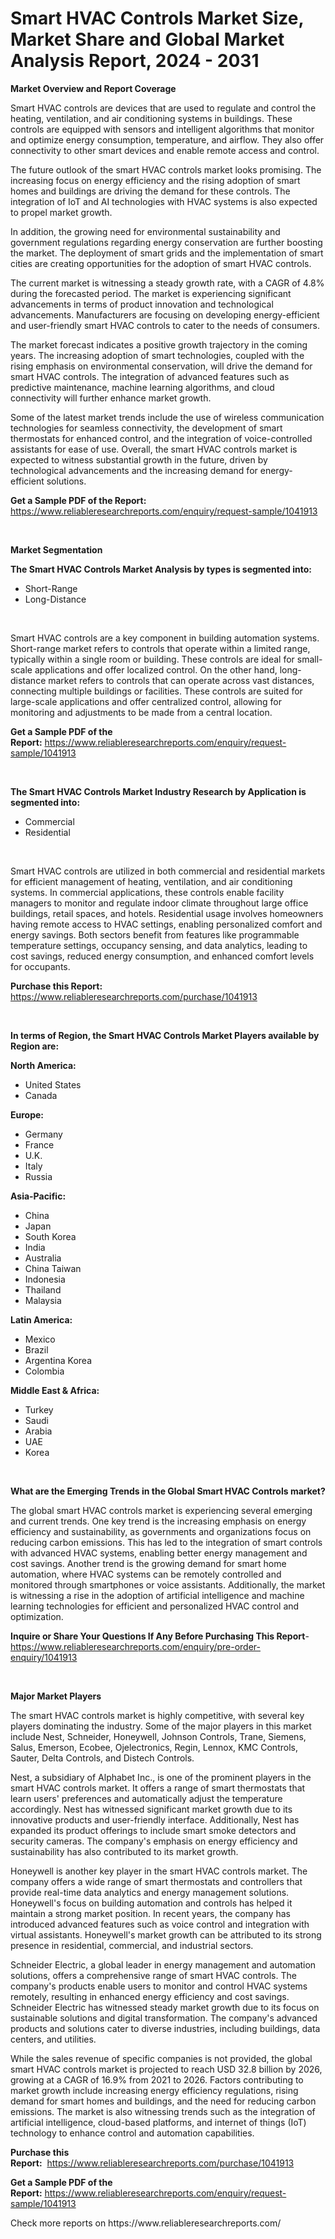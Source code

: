 <p><h1>Smart HVAC Controls Market Size, Market Share and Global Market Analysis Report, 2024 - 2031</h1></p><p><strong>Market Overview and Report Coverage</strong></p>
<p><p>Smart HVAC controls are devices that are used to regulate and control the heating, ventilation, and air conditioning systems in buildings. These controls are equipped with sensors and intelligent algorithms that monitor and optimize energy consumption, temperature, and airflow. They also offer connectivity to other smart devices and enable remote access and control.</p><p>The future outlook of the smart HVAC controls market looks promising. The increasing focus on energy efficiency and the rising adoption of smart homes and buildings are driving the demand for these controls. The integration of IoT and AI technologies with HVAC systems is also expected to propel market growth.</p><p>In addition, the growing need for environmental sustainability and government regulations regarding energy conservation are further boosting the market. The deployment of smart grids and the implementation of smart cities are creating opportunities for the adoption of smart HVAC controls.</p><p>The current market is witnessing a steady growth rate, with a CAGR of 4.8% during the forecasted period. The market is experiencing significant advancements in terms of product innovation and technological advancements. Manufacturers are focusing on developing energy-efficient and user-friendly smart HVAC controls to cater to the needs of consumers.</p><p>The market forecast indicates a positive growth trajectory in the coming years. The increasing adoption of smart technologies, coupled with the rising emphasis on environmental conservation, will drive the demand for smart HVAC controls. The integration of advanced features such as predictive maintenance, machine learning algorithms, and cloud connectivity will further enhance market growth.</p><p>Some of the latest market trends include the use of wireless communication technologies for seamless connectivity, the development of smart thermostats for enhanced control, and the integration of voice-controlled assistants for ease of use. Overall, the smart HVAC controls market is expected to witness substantial growth in the future, driven by technological advancements and the increasing demand for energy-efficient solutions.</p></p>
<p><strong>Get a Sample PDF of the Report:</strong> <a href="https://www.reliableresearchreports.com/enquiry/request-sample/1041913">https://www.reliableresearchreports.com/enquiry/request-sample/1041913</a></p>
<p>&nbsp;</p>
<p><strong>Market Segmentation</strong></p>
<p><strong>The Smart HVAC Controls Market Analysis by types is segmented into:</strong></p>
<p><ul><li>Short-Range</li><li>Long-Distance</li></ul></p>
<p>&nbsp;</p>
<p><p>Smart HVAC controls are a key component in building automation systems. Short-range market refers to controls that operate within a limited range, typically within a single room or building. These controls are ideal for small-scale applications and offer localized control. On the other hand, long-distance market refers to controls that can operate across vast distances, connecting multiple buildings or facilities. These controls are suited for large-scale applications and offer centralized control, allowing for monitoring and adjustments to be made from a central location.</p></p>
<p><strong>Get a Sample PDF of the Report:</strong>&nbsp;<a href="https://www.reliableresearchreports.com/enquiry/request-sample/1041913">https://www.reliableresearchreports.com/enquiry/request-sample/1041913</a></p>
<p>&nbsp;</p>
<p><strong>The Smart HVAC Controls Market Industry Research by Application is segmented into:</strong></p>
<p><ul><li>Commercial</li><li>Residential</li></ul></p>
<p>&nbsp;</p>
<p><p>Smart HVAC controls are utilized in both commercial and residential markets for efficient management of heating, ventilation, and air conditioning systems. In commercial applications, these controls enable facility managers to monitor and regulate indoor climate throughout large office buildings, retail spaces, and hotels. Residential usage involves homeowners having remote access to HVAC settings, enabling personalized comfort and energy savings. Both sectors benefit from features like programmable temperature settings, occupancy sensing, and data analytics, leading to cost savings, reduced energy consumption, and enhanced comfort levels for occupants.</p></p>
<p><strong>Purchase this Report:</strong>&nbsp; <a href="https://www.reliableresearchreports.com/purchase/1041913">https://www.reliableresearchreports.com/purchase/1041913</a></p>
<p>&nbsp;</p>
<p><strong>In terms of Region, the Smart HVAC Controls Market Players available by Region are:</strong></p>
<p>
    <p> <strong> North America: </strong>
        <ul>
            <li>United States</li>
            <li>Canada</li>
        </ul>
        </p> 
    <p> <strong> Europe: </strong>
        <ul>
            <li>Germany</li>
            <li>France</li>
            <li>U.K.</li>
            <li>Italy</li>
            <li>Russia</li>
        </ul>
        </p> 
    <p> <strong> Asia-Pacific: </strong>
        <ul>
            <li>China</li>
            <li>Japan</li>
            <li>South Korea</li>
            <li>India</li>
            <li>Australia</li>
            <li>China Taiwan</li>
            <li>Indonesia</li>
            <li>Thailand</li>
            <li>Malaysia</li>
        </ul>
        </p> 
    <p> <strong> Latin America: </strong>
        <ul>
            <li>Mexico</li>
            <li>Brazil</li>
            <li>Argentina Korea</li>
            <li>Colombia</li>
        </ul>
        </p> 
    <p> <strong> Middle East & Africa: </strong>
        <ul>
            <li>Turkey</li>
            <li>Saudi</li>
            <li>Arabia</li>
            <li>UAE</li>
            <li>Korea</li>
        </ul>
    </p>
    </p>
<p>&nbsp;</p>
<p><strong>What are the Emerging Trends in the Global Smart HVAC Controls market?</strong></p>
<p><p>The global smart HVAC controls market is experiencing several emerging and current trends. One key trend is the increasing emphasis on energy efficiency and sustainability, as governments and organizations focus on reducing carbon emissions. This has led to the integration of smart controls with advanced HVAC systems, enabling better energy management and cost savings. Another trend is the growing demand for smart home automation, where HVAC systems can be remotely controlled and monitored through smartphones or voice assistants. Additionally, the market is witnessing a rise in the adoption of artificial intelligence and machine learning technologies for efficient and personalized HVAC control and optimization.</p></p>
<p><strong>Inquire or Share Your Questions If Any Before Purchasing This Report</strong>- <a href="https://www.reliableresearchreports.com/enquiry/pre-order-enquiry/1041913">https://www.reliableresearchreports.com/enquiry/pre-order-enquiry/1041913</a></p>
<p>&nbsp;</p>
<p><strong>Major Market Players</strong></p>
<p><p>The smart HVAC controls market is highly competitive, with several key players dominating the industry. Some of the major players in this market include Nest, Schneider, Honeywell, Johnson Controls, Trane, Siemens, Salus, Emerson, Ecobee, Ojelectronics, Regin, Lennox, KMC Controls, Sauter, Delta Controls, and Distech Controls.</p><p>Nest, a subsidiary of Alphabet Inc., is one of the prominent players in the smart HVAC controls market. It offers a range of smart thermostats that learn users' preferences and automatically adjust the temperature accordingly. Nest has witnessed significant market growth due to its innovative products and user-friendly interface. Additionally, Nest has expanded its product offerings to include smart smoke detectors and security cameras. The company's emphasis on energy efficiency and sustainability has also contributed to its market growth.</p><p>Honeywell is another key player in the smart HVAC controls market. The company offers a wide range of smart thermostats and controllers that provide real-time data analytics and energy management solutions. Honeywell's focus on building automation and controls has helped it maintain a strong market position. In recent years, the company has introduced advanced features such as voice control and integration with virtual assistants. Honeywell's market growth can be attributed to its strong presence in residential, commercial, and industrial sectors.</p><p>Schneider Electric, a global leader in energy management and automation solutions, offers a comprehensive range of smart HVAC controls. The company's products enable users to monitor and control HVAC systems remotely, resulting in enhanced energy efficiency and cost savings. Schneider Electric has witnessed steady market growth due to its focus on sustainable solutions and digital transformation. The company's advanced products and solutions cater to diverse industries, including buildings, data centers, and utilities.</p><p>While the sales revenue of specific companies is not provided, the global smart HVAC controls market is projected to reach USD 32.8 billion by 2026, growing at a CAGR of 16.9% from 2021 to 2026. Factors contributing to market growth include increasing energy efficiency regulations, rising demand for smart homes and buildings, and the need for reducing carbon emissions. The market is also witnessing trends such as the integration of artificial intelligence, cloud-based platforms, and internet of things (IoT) technology to enhance control and automation capabilities.</p></p>
<p><strong>Purchase this Report:</strong>&nbsp;&nbsp;<a href="https://www.reliableresearchreports.com/purchase/1041913">https://www.reliableresearchreports.com/purchase/1041913</a></p>
<p></p>
<p><strong>Get a Sample PDF of the Report:</strong>&nbsp;<a href="https://www.reliableresearchreports.com/enquiry/request-sample/1041913">https://www.reliableresearchreports.com/enquiry/request-sample/1041913</a></p>
<p>Check more reports on https://www.reliableresearchreports.com/</p>